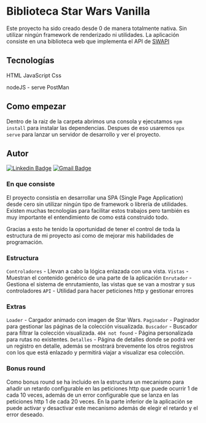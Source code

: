# Biblioteca Star Wars Vanilla

Este proyecto ha sido creado desde 0 de manera totalmente nativa. Sin utilizar ningún framework de renderizado ni utilidades.
La aplicación consiste en una biblioteca web que implementa el API de [SWAPI](https://swapi.dev/)

## Tecnologías

HTML
JavaScript
Css

nodeJS - serve
PostMan

## Como empezar

Dentro de la raiz de la carpeta abrimos una consola y ejecutamos `npm install` para instalar las dependencias. Despues de eso usaremos `npx serve` para lanzar un servidor de desarrollo y ver el proyecto.

## Autor

[![Linkedin Badge](https://img.shields.io/badge/-LinkedIn-blue?style=flat-square&logo=Linkedin&logoColor=white&link=https://www.linkedin.com/in/emiliojosefullstackdeveloper/)](https://www.linkedin.com/in/emiliojosefullstackdeveloper/)
[![Gmail Badge](https://img.shields.io/badge/-ejperezmariscal@gmail.com-D14836?style=flat-square&logo=Gmail&logoColor=white&link=mailto:ejperezmariscal@gmail.com)](mailto:ejperezmariscal@gmail.com)<br>

### En que consiste

El proyecto consistía en desarrollar una SPA (Single Page Application) desde cero sin utilizar ningún tipo de framework o librería de utilidades. Existen muchas tecnologías para facilitar estos trabajos pero también es muy importante el entendimiento de como está construido todo. 

Gracias a esto he tenido la oportunidad de tener el control de toda la estructura de mi proyecto así como de mejorar mis habilidades de programación.

### Estructura

``Controladores`` - Llevan a cabo la lógica enlazada con una vista.
``Vistas`` - Muestran el contenido genérico de una parte de la aplicación
``Enrutador`` - Gestiona el sistema de enrutamiento, las vistas que se van a mostrar y sus controladores
``API`` - Utilidad para hacer peticiones http y gestionar errores

### Extras

`Loader` - Cargador animado con imagen de Star Wars.
`Paginador` - Paginador para gestionar las páginas de la colección visualizada.
`Buscador` - Buscador para filtrar la colección visualizada.
`404 not found` - Página personalizada para rutas no existentes.
`Detalles` - Página de detalles donde se podrá ver un registro en detalle, además se mostrará brevemente los otros registros con los que está enlazado y permitirá viajar a visualizar esa colección.

### Bonus round

Como bonus round se ha incluido en la estructura un mecanismo para añadir un retardo configurable en las peticiones http que puede ocurrir 1 de cada 10 veces, además de
un error configurable que se lanza en las peticiones http 1 de cada 20 veces. En la parte inferior de la aplicación se puede activar y desactivar este mecanismo además de elegir el retardo y el error deseado.

